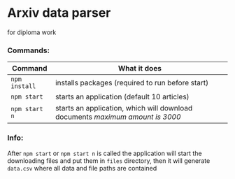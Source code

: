 # Arxiv data parser
for diploma work
### Commands:
Command | What it does
--------|-------------
```npm install``` | installs packages (required to run before start)
```npm start``` | starts an application (default 10 articles)
```npm start n``` | starts an application, which will download <n> documents *maximum amount is 3000*
### Info:
After ```npm start``` or ```npm start n``` is called the application will
start the downloading files and put them in ```files``` directory, then it will generate
```data.csv``` where all data and file paths are contained
